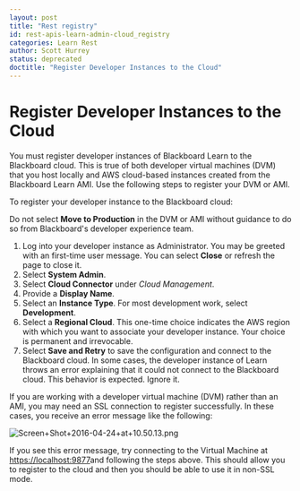 ```yaml
---
layout: post
title: "Rest registry"
id: rest-apis-learn-admin-cloud_registry
categories: Learn Rest
author: Scott Hurrey
status: deprecated
doctitle: "Register Developer Instances to the Cloud"
---
```


# Register Developer Instances to the Cloud 

You must register developer instances of Blackboard Learn to the Blackboard
cloud. This is true of both developer virtual machines (DVM) that you host
locally and AWS cloud-based instances created from the Blackboard Learn AMI.
Use the following steps to register your DVM or AMI.

To register your developer instance to the Blackboard cloud:

Do not select **Move to Production** in the DVM or AMI without guidance to do
so from Blackboard's developer experience team.

1. Log into your developer instance as Administrator. You may be greeted with an first-time user message. You can select **Close** or refresh the page to close it.
2. Select **System Admin**.
3. Select **Cloud Connector** under _Cloud Management_.
4. Provide a **Display Name**.
5. Select an **Instance Type**. For most development work, select **Development**.
6. Select a **Regional Cloud**. This one-time choice indicates the AWS region with which you want to associate your developer instance. Your choice is permanent and irrevocable.
7. Select **Save and Retry** to save the configuration and connect to the Blackboard cloud. In some cases, the developer instance of Learn throws an error explaining that it could not connect to the Blackboard cloud. This behavior is expected. Ignore it.

If you are working with a developer virtual machine (DVM) rather than an AMI,
you may need an SSL connection to register successfully. In these cases, you
receive an error message like the following:

![Screen+Shot+2016-04-24+at+10.50.13.png](/assets/img/cloud-registry-1.png)

If you see this error message, try connecting to the Virtual Machine at
[https://localhost:9877](https://localhost:9877/)and following the steps above. This should allow you to register to the cloud and then you should be able to use it in non-SSL mode.